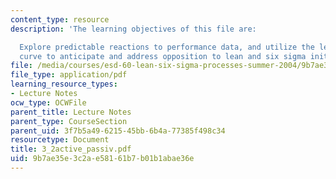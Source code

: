 ```yaml
---
content_type: resource
description: 'The learning objectives of this file are:

  Explore predictable reactions to performance data, and utilize the leadership transition
  curve to anticipate and address opposition to lean and six sigma initiatives.'
file: /media/courses/esd-60-lean-six-sigma-processes-summer-2004/9b7ae35e3c2ae58161b7b01b1abae36e_3_2active_passiv.pdf
file_type: application/pdf
learning_resource_types:
- Lecture Notes
ocw_type: OCWFile
parent_title: Lecture Notes
parent_type: CourseSection
parent_uid: 3f7b5a49-6215-45bb-6b4a-77385f498c34
resourcetype: Document
title: 3_2active_passiv.pdf
uid: 9b7ae35e-3c2a-e581-61b7-b01b1abae36e
---
```

